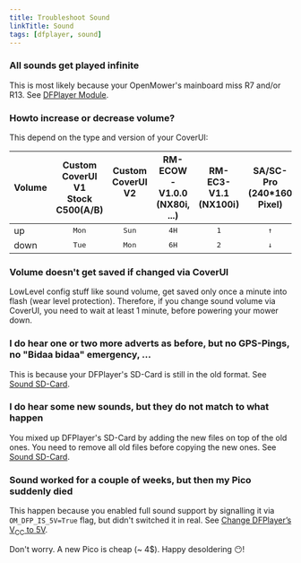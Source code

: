 ```yaml
---
title: Troubleshoot Sound
linkTitle: Sound
tags: [dfplayer, sound]
---
```


### All sounds get played infinite

This is most likely because your OpenMower's mainboard miss R7 and/or R13. See [DFPlayer Module](../../robot-assembly/prepare-the-parts/prepare-sound/#dfplayer-module).


### Howto increase or decrease volume?

This depend on the type and version of your CoverUI:

| Volume | Custom CoverUI V1<br>Stock C500(A/B) | Custom CoverUI V2<br>&nbsp; | RM-ECOW-V1.0.0<br>(NX80i, ...) | RM-EC3-V1.1<br>(NX100i) | SA/SC-Pro<br>(240*160 Pixel) |
|------|:--------:|:----:|:----:|:---:|:---:|
| up   | <kbd>Mon</kbd> | <kbd>Sun</kbd> | <kbd>4H</kbd> | <kbd>1</kbd> | <kbd>↑</kbd> |
| down | <kbd>Tue</kbd> | <kbd>Mon</kbd> | <kbd>6H</kbd> | <kbd>2</kbd> | <kbd>↓</kbd> |


### Volume doesn't get saved if changed via CoverUI

LowLevel config stuff like sound volume, get saved only once a minute into flash (wear level protection). Therefore, if you change sound volume via CoverUI, you need to wait at least 1 minute, before powering your mower down.


### I do hear one or two more adverts as before, but no GPS-Pings, no "Bidaa bidaa" emergency, ...

This is because your DFPlayer's SD-Card is still in the old format. See [Sound SD-Card](../../robot-assembly/prepare-the-parts/prepare-sound/#sound-sd-card).


### I do hear some new sounds, but they do not match to what happen

You mixed up DFPlayer's SD-Card by adding the new files on top of the old ones. You need to remove all old files before copying the new ones. See [Sound SD-Card](../../robot-assembly/prepare-the-parts/prepare-sound/#sound-sd-card).


### Sound worked for a couple of weeks, but then my Pico suddenly died

This happen because you enabled full sound support by signalling it via `OM_DFP_IS_5V=True` flag, but didn't switched it in real. See [Change DFPlayer’s V<sub>CC</sub> to 5V](../../robot-assembly/prepare-the-parts/prepare-sound/#change-dfplayers-vsubccsub-to-5v).

Don't worry. A new Pico is cheap (~ 4$). Happy desoldering :no_mouth:!